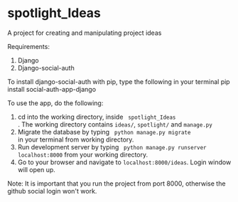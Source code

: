 # spotlight_Ideas
A project for creating and manipulating project ideas

Requirements:
1. Django
2. Django-social-auth

To install django-social-auth with pip, type the following in your terminal
pip install social-auth-app-django

To use the app, do the following:
1. cd into the working directory, inside <code> spotlight_Ideas </code>. The working directory contains <code>ideas/</code>, <code>spotlight/</code> and <code>manage.py</code>
2. Migrate the database by typing <code> python manage.py migrate </code> in your terminal from working directory.
3. Run development server by typing <code> python manage.py runserver localhost:8000</code> from your working directory.
4. Go to your browser and navigate to <code>localhost:8000/ideas</code>. Login window will open up.

Note: It is important that you run the project from port 8000, otherwise the github social login won't work.
